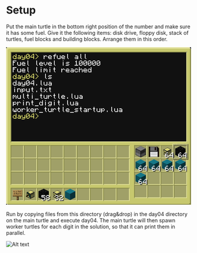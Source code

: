 # Setup
Put the main turtle in the bottom right position of the number and make sure it has some fuel. Give it the following items: disk drive, floppy disk, stack of turtles, fuel blocks and building blocks. Arrange them in this order.

![Alt text](./day04_setup.png "Turtles!")

Run by copying files from this directory (drag&drop) in the day04 directory on the main turtle and execute day04. The main turtle will then spawn worker turtles for each digit in the solution, so that it can print them in parallel.

![Alt text](./day04.gif "Turtles!")